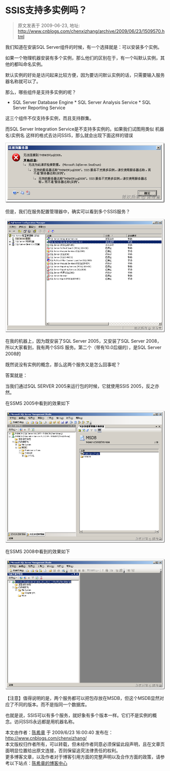 # SSIS支持多实例吗？ 
> 原文发表于 2009-06-23, 地址: http://www.cnblogs.com/chenxizhang/archive/2009/06/23/1509570.html 


我们知道在安装SQL Server组件的时候，有一个选择就是：可以安装多个实例。

 如果一个物理机器安装有多个实例，那么他们的区别在于，有一个叫默认实例，其他的都叫命名实例。

 默认实例的好处是访问起来比较方便，因为要访问默认实例的话，只需要输入服务器名称就可以了。

 那么，哪些组件是支持多实例的呢？

 * SQL Server Database Engine * SQL Server Analysis Service * SQL Server Reporting Service

 这三个组件不仅支持多实例，而且支持群集。

 而SQL Server Integration Service是不支持多实例的。如果我们试图用类似 机器名\实例名 这样的格式去访问SSIS，那么就会出现下面这样的错误

 [![image](./images/1509570-image_thumb.png "image")](http://images.cnblogs.com/cnblogs_com/chenxizhang/WindowsLiveWriter/SSIS_B006/image_2.png) 

 但是，我们在服务配置管理器中，确实可以看到多个SSIS服务？

 [![image](./images/1509570-image_thumb_1.png "image")](http://images.cnblogs.com/cnblogs_com/chenxizhang/WindowsLiveWriter/SSIS_B006/image_4.png) 

 在我的机器上，因为既安装了SQL Server 2005，又安装了SQL Server 2008，所以大家看到，我有两个SSIS 服务。第二个（带有10.0后缀的），是SQL Server 2008的

 既然说没有实例的概念，那么这两个服务又是怎么回事呢？

 答案就是：

 当我们通过SQL SERVER 2005来运行包的时候，它就使用SSIS 2005，反之亦然。

 在SSMS 2005中看到的效果如下

 [![image](./images/1509570-image_thumb_3.png "image")](http://images.cnblogs.com/cnblogs_com/chenxizhang/WindowsLiveWriter/SSIS_B006/image_8.png) 

 在SSMS 2008中看到的效果如下

 [![image](./images/1509570-image_thumb_2.png "image")](http://images.cnblogs.com/cnblogs_com/chenxizhang/WindowsLiveWriter/SSIS_B006/image_6.png) 

 【注意】值得说明的是，两个服务都可以把包存放在MSDB，但这个MSDB显然对应了不同的版本。而不是指同一个数据库。

 也就是说，SSIS可以有多个服务，就好象有多个版本一样。它们不是实例的概念。访问SSIS永远都是用机器名称。

 本文由作者：[陈希章](http://www.xizhang.com) 于 2009/6/23 16:00:40 发布在：<http://www.cnblogs.com/chenxizhang/>  
 本文版权归作者所有，可以转载，但未经作者同意必须保留此段声明，且在文章页面明显位置给出原文连接，否则保留追究法律责任的权利。   
 更多博客文章，以及作者对于博客引用方面的完整声明以及合作方面的政策，请参考以下站点：[陈希章的博客中心](http://www.xizhang.com/blog.htm) 